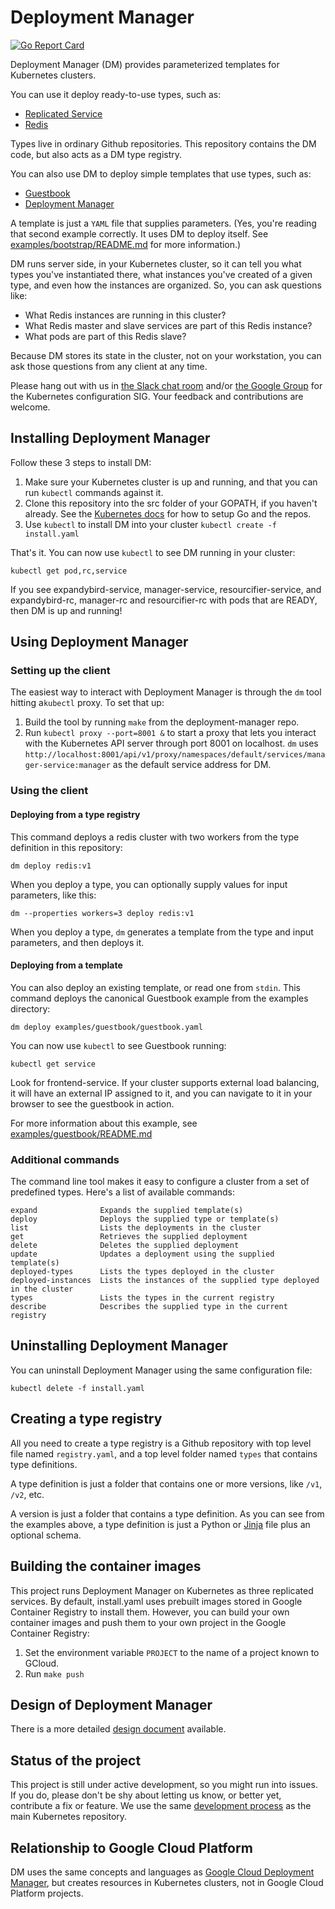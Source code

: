 # Deployment Manager

[![Go Report Card](http://goreportcard.com/badge/kubernetes/deployment-manager)](http://goreportcard.com/report/kubernetes/deployment-manager)

Deployment Manager (DM) provides parameterized templates for Kubernetes clusters.

You can use it deploy ready-to-use types, such as:
* [Replicated Service](types/replicatedservice/v1)
* [Redis](types/redis/v1)

Types live in ordinary Github repositories. This repository contains the DM
code, but also acts as a DM type registry.

You can also use DM to deploy simple templates that use types, such as:

* [Guestbook](examples/guestbook/guestbook.yaml)
* [Deployment Manager](examples/bootstrap/bootstrap.yaml)

A template is just a `YAML` file that supplies parameters. (Yes, you're reading
that second example correctly. It uses DM to deploy itself.
See [examples/bootstrap/README.md](examples/bootstrap/README.md) for more information.)

DM runs server side, in your Kubernetes cluster, so it can tell you what types
you've instantiated there, what instances you've created of a given type, and even
how the instances are organized. So, you can ask questions like:

* What Redis instances are running in this cluster?
* What Redis master and slave services are part of this Redis instance?
* What pods are part of this Redis slave?

Because DM stores its state in the cluster, not on your workstation, you can ask
those questions from any client at any time.

Please hang out with us in
[the Slack chat room](https://kubernetes.slack.com/messages/sig-configuration/)
and/or
[the Google Group](https://groups.google.com/forum/#!forum/kubernetes-sig-config)
for the Kubernetes configuration SIG. Your feedback and contributions are welcome.

## Installing Deployment Manager

Follow these 3 steps to install DM:

1. Make sure your Kubernetes cluster is up and running, and that you can run
`kubectl` commands against it.
1. Clone this repository into the src folder of your GOPATH, if you haven't already.
See the [Kubernetes docs](https://github.com/kubernetes/kubernetes/blob/master/docs/devel/development.md)
for how to setup Go and the repos.
1. Use `kubectl` to install DM into your cluster `kubectl create -f
install.yaml`

That's it. You can now use `kubectl` to see DM running in your cluster:

```
kubectl get pod,rc,service
```

If you see expandybird-service, manager-service, resourcifier-service, and
expandybird-rc, manager-rc and resourcifier-rc with pods that are READY, then DM
is up and running!

## Using Deployment Manager

### Setting up the client

The easiest way to interact with Deployment Manager is through the `dm` tool
hitting a`kubectl` proxy. To set that up:

1. Build the tool by running `make` from the deployment-manager repo.
1. Run `kubectl proxy --port=8001 &` to start a proxy that lets you interact
with the Kubernetes API server through port 8001 on localhost. `dm` uses
`http://localhost:8001/api/v1/proxy/namespaces/default/services/manager-service:manager`
as the default service address for DM.

### Using the client

#### Deploying from a type registry

This command deploys a redis cluster with two workers from the type definition
in this repository:

```
dm deploy redis:v1
```

When you deploy a type, you can optionally supply values for input parameters,
like this:

```
dm --properties workers=3 deploy redis:v1
```

When you deploy a type, `dm` generates a template from the type and input 
parameters, and then deploys it. 

#### Deploying from a template

You can also deploy an existing template, or read one from `stdin`. This command
deploys the canonical Guestbook example from the examples directory:

```
dm deploy examples/guestbook/guestbook.yaml
```

You can now use `kubectl` to see Guestbook running:

```
kubectl get service
```

Look for frontend-service. If your cluster supports external load balancing, it
will have an external IP assigned to it, and you can navigate to it in your browser
to see the guestbook in action. 

For more information about this example, see [examples/guestbook/README.md](examples/guestbook/README.md)

### Additional commands

The command line tool makes it easy to configure a cluster from a set of predefined
types. Here's a list of available commands:

```
expand              Expands the supplied template(s)
deploy              Deploys the supplied type or template(s)
list                Lists the deployments in the cluster
get                 Retrieves the supplied deployment
delete              Deletes the supplied deployment
update              Updates a deployment using the supplied template(s)
deployed-types      Lists the types deployed in the cluster
deployed-instances  Lists the instances of the supplied type deployed in the cluster
types               Lists the types in the current registry
describe            Describes the supplied type in the current registry
```

## Uninstalling Deployment Manager

You can uninstall Deployment Manager using the same configuration file:

```
kubectl delete -f install.yaml
```

## Creating a type registry

All you need to create a type registry is a Github repository with top level file
named `registry.yaml`, and a top level folder named `types` that contains type definitions. 

A type definition is just a folder that contains one or more versions, like `/v1`, 
`/v2`, etc.

A version is just a folder that contains a type definition. As you can see from the
examples above, a type definition is just a Python or [Jinja](http://jinja.pocoo.org/)
file plus an optional schema.

## Building the container images

This project runs Deployment Manager on Kubernetes as three replicated services.
By default, install.yaml uses prebuilt images stored in Google Container Registry
to install them. However, you can build your own container images and push them
to your own project in the Google Container Registry: 

1. Set the environment variable `PROJECT` to the name of a project known to
GCloud.
1. Run `make push`

## Design of Deployment Manager

There is a more detailed [design document](docs/design/design.md) available.

## Status of the project

This project is still under active development, so you might run into issues. If
you do, please don't be shy about letting us know, or better yet, contribute a
fix or feature. We use the same [development process](CONTRIBUTING.md) as the main
Kubernetes repository.

## Relationship to Google Cloud Platform
DM uses the same concepts and languages as
[Google Cloud Deployment Manager](https://cloud.google.com/deployment-manager/overview),
but creates resources in Kubernetes clusters, not in Google Cloud Platform projects.

